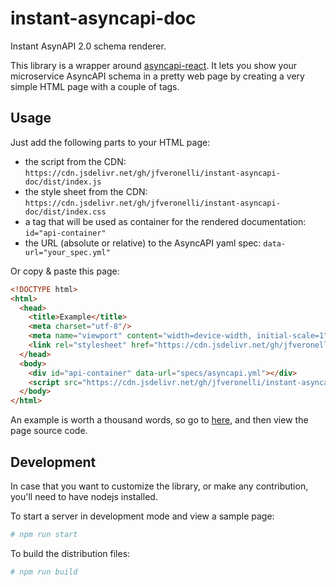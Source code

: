 # instant-asyncapi-doc
Instant AsynAPI 2.0 schema renderer.

This library is a wrapper around [asyncapi-react](https://github.com/asyncapi/asyncapi-react).
It lets you show your microservice AsyncAPI schema in a pretty web page by creating a very simple HTML page with a couple of tags.


## Usage

Just add the following parts to your HTML page:
- the script from the CDN: `https://cdn.jsdelivr.net/gh/jfveronelli/instant-asyncapi-doc/dist/index.js`
- the style sheet from the CDN: `https://cdn.jsdelivr.net/gh/jfveronelli/instant-asyncapi-doc/dist/index.css`
- a tag that will be used as container for the rendered documentation: `id="api-container"`
- the URL (absolute or relative) to the AsyncAPI yaml spec: `data-url="your_spec.yml"`

Or copy & paste this page:

```html
<!DOCTYPE html>
<html>
  <head>
    <title>Example</title>
    <meta charset="utf-8"/>
    <meta name="viewport" content="width=device-width, initial-scale=1"/>
    <link rel="stylesheet" href="https://cdn.jsdelivr.net/gh/jfveronelli/instant-asyncapi-doc/dist/index.css"/>
  </head>
  <body>
    <div id="api-container" data-url="specs/asyncapi.yml"></div>
    <script src="https://cdn.jsdelivr.net/gh/jfveronelli/instant-asyncapi-doc/dist/index.js"></script>
  </body>
</html>
```

An example is worth a thousand words, so go to [here](https://jfveronelli.github.io/instant-asyncapi-doc/), and then view the page source code.


## Development

In case that you want to customize the library, or make any contribution, you'll need to have nodejs installed.

To start a server in development mode and view a sample page:

``` bash
# npm run start
```

To build the distribution files:

``` bash
# npm run build
```
